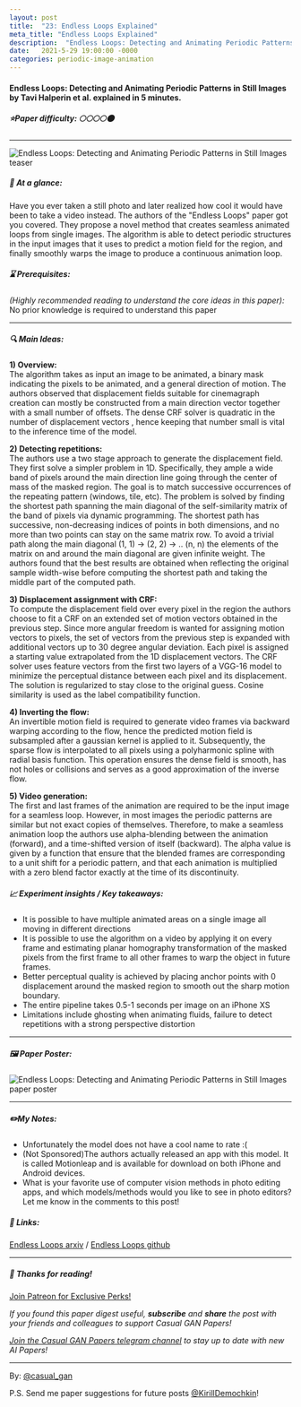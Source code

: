 ```yaml
---
layout: post
title:  "23: Endless Loops Explained"
meta_title: "Endless Loops Explained"
description:  "Endless Loops: Detecting and Animating Periodic Patterns in Still Images by Tavi Halperin et al. explained in 5 minutes."
date:   2021-5-29 19:00:00 -0000
categories: periodic-image-animation
---
```


#### Endless Loops: Detecting and Animating Periodic Patterns in Still Images by Tavi Halperin et al. explained in 5 minutes.

##### ⭐️Paper difficulty: 🌕🌕🌕🌕🌑

***

![Endless Loops: Detecting and Animating Periodic Patterns in Still Images teaser](/assets/images/endless_loops_teaser.gif "Endless Loops teaser")

##### 🎯 At a glance:

Have you ever taken a still photo and later realized how cool it would have been to take a video instead. The authors of the "Endless Loops" paper got you covered. They propose a novel method that creates seamless animated loops from single images. The algorithm is able to detect periodic structures in the input images that it uses to predict a motion field for the region, and finally smoothly warps the image to produce a continuous animation loop.

##### ⌛️ Prerequisites:

*(Highly recommended reading to understand the core ideas in this paper):*  
No prior knowledge is required to understand this paper

***

##### 🔍 Main Ideas:

**1) Overview:**  
The algorithm takes as input an image to be animated, a binary mask indicating the pixels to be animated, and a general direction of motion. The authors observed that displacement fields suitable for cinemagraph creation can mostly be constructed from a main direction vector together with a small number of offsets. The dense CRF solver is quadratic in the number of displacement vectors , hence keeping that number small is vital to the inference time of the model.

**2) Detecting repetitions:**  
The authors use a two stage approach to generate the displacement field. They first solve a simpler problem in 1D. Specifically, they ample a wide band of pixels around the main direction line going through the center of mass of the masked region. The goal is to match successive occurrences of the repeating pattern (windows, tile, etc). The problem is solved by finding the shortest path spanning the main diagonal of the self-similarity matrix of the band of pixels via dynamic programming. The shortest path has successive, non-decreasing indices of points in both dimensions, and no more than two points can stay on the same matrix row. To avoid a trivial path along the main diagonal (1, 1) -> (2, 2) -> .. (n, n) the elements of the matrix on and around the main diagonal are given infinite weight. The authors found that the best results are obtained when reflecting the original sample width-wise before computing the shortest path and taking the middle part of the computed path.

**3) Displacement assignment with CRF:**  
To compute the displacement field over every pixel in the region the authors choose to fit a CRF on an extended set of motion vectors obtained in the previous step. Since more angular freedom is wanted for assigning motion vectors to pixels, the set of vectors from the previous step is expanded with additional vectors up to 30 degree angular deviation. Each pixel is assigned a starting value extrapolated from the 1D displacement vectors.
The CRF solver uses feature vectors from the first two layers of a VGG-16 model to minimize the perceptual distance between each pixel and its displacement. The solution is regularized to stay close to the original guess. Cosine similarity is used as the label compatibility function.

**4) Inverting the flow:**  
An invertible motion field is required to generate video frames via backward warping according to the flow, hence the predicted motion field is subsampled after a gaussian kernel is applied to it. Subsequently, the sparse flow is interpolated to all pixels using a polyharmonic spline with radial basis function. This operation ensures the dense field is smooth, has not holes or collisions and serves as a good approximation of the inverse flow.

**5) Video generation:**  
The first and last frames of the animation are required to be the input image for a seamless loop. However, in most images the periodic patterns are similar but not exact copies of themselves. Therefore, to make a seamless animation loop the authors use alpha-blending between the animation (forward), and a time-shifted version of itself (backward). The alpha value is given by a function that ensure that the blended frames are corresponding to a unit shift for a periodic pattern, and that each animation is multiplied with a zero blend factor exactly at the time of its discontinuity.

##### 📈 Experiment insights / Key takeaways:

- It is possible to have multiple animated areas on a single image all moving in different directions
- It is possible to use the algorithm on a video by applying it on every frame and estimating planar homography transformation of the masked pixels from the first frame to all other frames to warp the object in future frames.
- Better perceptual quality is achieved by placing anchor points with 0 displacement around the masked region to smooth out the sharp motion boundary.
- The entire pipeline takes 0.5-1 seconds per image on an iPhone XS
- Limitations include ghosting when animating fluids, failure to detect repetitions with a strong perspective distortion
***

##### 🖼️ Paper Poster:

![Endless Loops: Detecting and Animating Periodic Patterns in Still Images paper poster](/assets/images/endless_loops.png "Endless Loops Paper Poster")

***

##### ✏️My Notes:

- Unfortunately the model does not have a cool name to rate :(
- (Not Sponsored)The authors actually released an app with this model. It is called Motionleap and is available for download on both iPhone and Android devices.
- What is your favorite use of computer vision methods in photo editing apps, and which models/methods would you like to see in photo editors? Let me know in the comments to this post!

##### 🔗 Links:
[Endless Loops arxiv](https://storage.googleapis.com/ltx-public-images/Endless_Loops__Detecting_and_animating_periodic_patterns_in_still_images.pdf) / [Endless Loops github](https://pub.res.lightricks.com/endless-loops/)

***

##### 👋 Thanks for reading!

<a href="https://www.patreon.com/bePatron?u=53448948" data-patreon-widget-type="become-patron-button">Join Patreon for Exclusive Perks!</a><script async src="https://c6.patreon.com/becomePatronButton.bundle.js"></script>

*If you found this paper digest useful, **subscribe** and **share** the post with your friends and colleagues to support Casual GAN Papers!*

*[Join the Casual GAN Papers telegram channel](https://t.me/joinchat/KeutnzlvetRkZGZi) to stay up to date with new AI Papers!*

***

By: [@casual_gan](https://t.me/joinchat/KeutnzlvetRkZGZi)

P.S. Send me paper suggestions for future posts
[@KirillDemochkin](mailto:kdemochkin@gmail.com)!

